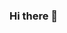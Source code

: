 ### Hi there 👋

<!--
**obinneji/obinneji** is a ✨ _special_ ✨ repository because its `README.md` (this file) appears on your GitHub profile.

Here are some ideas to get you started:

- 🔭 I’m currently working on Projects from frontendmentors...
- 🌱 I’m currently learning Javascript.
- 👯 I’m looking to collaborate on Frontend projects. ...
- 🤔 I’m looking for help with internship. 
- 💬 Ask me about Html,CSS and JS.
- 📫 How to reach me: .
- 😄 Pronouns: He
- ⚡ Fun fact: Learning to code is fun till you need to fix a bug.
-->
